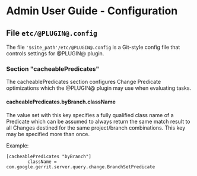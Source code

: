 # Admin User Guide - Configuration

## File `etc/@PLUGIN@.config`

The file `'$site_path'/etc/@PLUGIN@.config` is a Git-style config file
that controls settings for @PLUGIN@ plugin.

### Section "cacheablePredicates"

The cacheablePredicates section configures Change Predicate
optimizations which the @PLUGIN@ plugin may use when evaluating tasks.

#### cacheablePredicates.byBranch.className

The value set with this key specifies a fully qualified class name
of a Predicate which can be assumed to always return the same match
result to all Changes destined for the same project/branch
combinations. This key may be specified more than once.

Example:

```
[cacheablePredicates "byBranch"]
        className = com.google.gerrit.server.query.change.BranchSetPredicate
```
